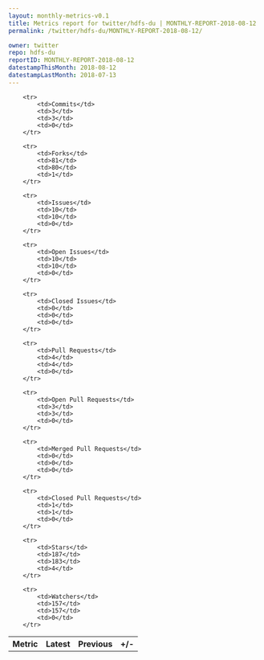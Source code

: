 ```yaml
---
layout: monthly-metrics-v0.1
title: Metrics report for twitter/hdfs-du | MONTHLY-REPORT-2018-08-12 | 2018-08-12
permalink: /twitter/hdfs-du/MONTHLY-REPORT-2018-08-12/

owner: twitter
repo: hdfs-du
reportID: MONTHLY-REPORT-2018-08-12
datestampThisMonth: 2018-08-12
datestampLastMonth: 2018-07-13
---
```



<table style="width: 100%;">
    <tr>
        <th>Metric</th>
        <th>Latest</th>
        <th>Previous</th>
        <th>+/-</th>
    </tr>

        <tr>
            <td>Commits</td>
            <td>3</td>
            <td>3</td>
            <td>0</td>
        </tr>
        
        <tr>
            <td>Forks</td>
            <td>81</td>
            <td>80</td>
            <td>1</td>
        </tr>
        
        <tr>
            <td>Issues</td>
            <td>10</td>
            <td>10</td>
            <td>0</td>
        </tr>
        
        <tr>
            <td>Open Issues</td>
            <td>10</td>
            <td>10</td>
            <td>0</td>
        </tr>
        
        <tr>
            <td>Closed Issues</td>
            <td>0</td>
            <td>0</td>
            <td>0</td>
        </tr>
        
        <tr>
            <td>Pull Requests</td>
            <td>4</td>
            <td>4</td>
            <td>0</td>
        </tr>
        
        <tr>
            <td>Open Pull Requests</td>
            <td>3</td>
            <td>3</td>
            <td>0</td>
        </tr>
        
        <tr>
            <td>Merged Pull Requests</td>
            <td>0</td>
            <td>0</td>
            <td>0</td>
        </tr>
        
        <tr>
            <td>Closed Pull Requests</td>
            <td>1</td>
            <td>1</td>
            <td>0</td>
        </tr>
        
        <tr>
            <td>Stars</td>
            <td>187</td>
            <td>183</td>
            <td>4</td>
        </tr>
        
        <tr>
            <td>Watchers</td>
            <td>157</td>
            <td>157</td>
            <td>0</td>
        </tr>
        
</table>
